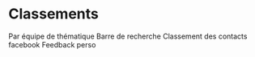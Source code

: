# Classements

Par équipe de thématique
Barre de recherche
Classement des contacts facebook
Feedback perso